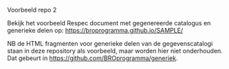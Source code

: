 Voorbeeld repo 2

Bekijk het voorbeeld Respec document met gegenereerde catalogus en generieke delen op: 
https://broprogramma.github.io/SAMPLE/ 

NB de HTML fragmenten voor generieke delen van de gegevenscatalogi staan in deze repository als voorbeeld, maar worden hier niet onderhouden. Dat gebeurt in https://github.com/BROprogramma/generiek.
